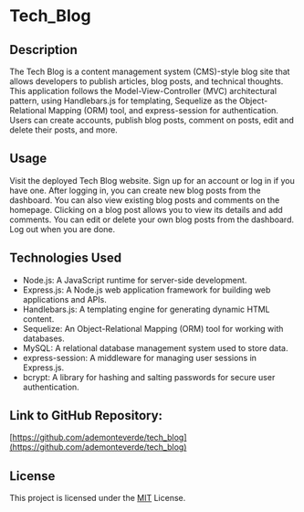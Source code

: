 # Tech_Blog

## Description

The Tech Blog is a content management system (CMS)-style blog site that allows developers to publish articles, blog posts, and technical thoughts. This application follows the Model-View-Controller (MVC) architectural pattern, using Handlebars.js for templating, Sequelize as the Object-Relational Mapping (ORM) tool, and express-session for authentication. Users can create accounts, publish blog posts, comment on posts, edit and delete their posts, and more.

## Usage

Visit the deployed Tech Blog website.
Sign up for an account or log in if you have one.
After logging in, you can create new blog posts from the dashboard.
You can also view existing blog posts and comments on the homepage.
Clicking on a blog post allows you to view its details and add comments.
You can edit or delete your own blog posts from the dashboard.
Log out when you are done.

## Technologies Used

- Node.js: A JavaScript runtime for server-side development.
- Express.js: A Node.js web application framework for building web applications and APIs.
- Handlebars.js: A templating engine for generating dynamic HTML content.
- Sequelize: An Object-Relational Mapping (ORM) tool for working with databases.
- MySQL: A relational database management system used to store data.
- express-session: A middleware for managing user sessions in Express.js.
- bcrypt: A library for hashing and salting passwords for secure user authentication.

## Link to GitHub Repository:

[https://github.com/ademonteverde/tech_blog](https://github.com/ademonteverde/tech_blog)

## License

This project is licensed under the [MIT](https://github.com/ademonteverde/tech_blog/blob/main/LICENSE) License.